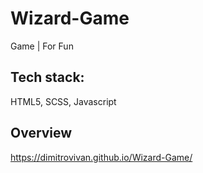 # Wizard-Game
Game | For Fun 

## Tech stack:
HTML5, SCSS, Javascript

## Overview
https://dimitrovivan.github.io/Wizard-Game/
